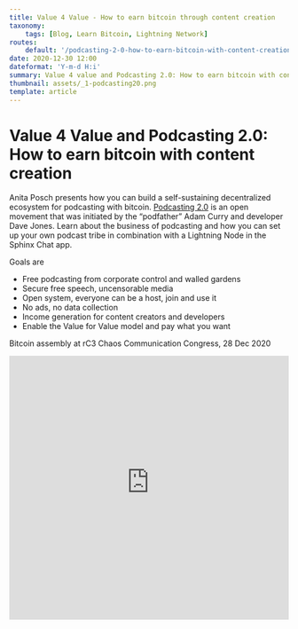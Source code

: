 ```yaml
---
title: Value 4 Value - How to earn bitcoin through content creation
taxonomy:
    tags: [Blog, Learn Bitcoin, Lightning Network]
routes:
    default: '/podcasting-2-0-how-to-earn-bitcoin-with-content-creation'
date: 2020-12-30 12:00
dateformat: 'Y-m-d H:i'
summary: Value 4 value and Podcasting 2.0: How to earn bitcoin with content creation
thumbnail: assets/_1-podcasting20.png
template: article
---
```


# Value 4 Value and Podcasting 2.0: How to earn bitcoin with content creation

Anita Posch presents how you can build a self-sustaining decentralized ecosystem for podcasting with bitcoin. [Podcasting 2.0](https://anitaposch.com/bitcoin-co-podcast-one-of-the-first-to-enable-streaming-money/) is an open movement that was initiated by the “podfather” Adam Curry and developer Dave Jones. Learn about the business of podcasting and how you can set up your own podcast tribe in combination with a Lightning Node in the Sphinx Chat app.

Goals are

-   Free podcasting from corporate control and walled gardens
-   Secure free speech, uncensorable media
-   Open system, everyone can be a host, join and use it
-   No ads, no data collection
-   Income generation for content creators and developers
-   Enable the Value for Value model and pay what you want

Bitcoin assembly at rC3 Chaos Communication Congress, 28 Dec 2020

<iframe width="100%" height="476" src="https://www.youtube-nocookie.com/embed/YdLPo94B-sg?si=I8Sc6h7PqtbcVavX" title="YouTube video player" frameborder="0" allow="accelerometer; autoplay; clipboard-write; encrypted-media; gyroscope; picture-in-picture; web-share" referrerpolicy="strict-origin-when-cross-origin" allowfullscreen></iframe>